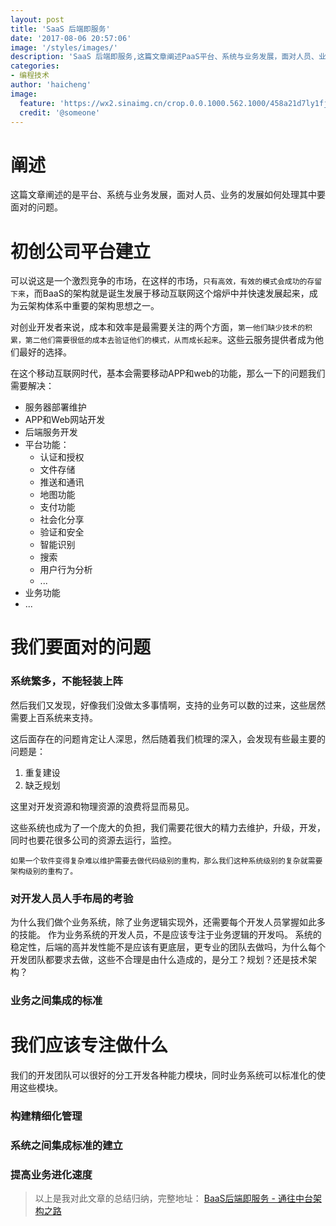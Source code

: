 ```yaml
---
layout: post
title: 'SaaS 后端即服务'
date: '2017-08-06 20:57:06'
image: '/styles/images/'
description: 'SaaS 后端即服务,这篇文章阐述PaaS平台、系统与业务发展，面对人员、业务的发展如何处理其中要面对的问题。'
categories:
- 编程技术
author: 'haicheng'
image:
  feature: 'https://wx2.sinaimg.cn/crop.0.0.1000.562.1000/458a21d7ly1fjasnl3hvrj20rs0fm41h.jpg'
  credit: '@someone'
---
```



# 阐述
这篇文章阐述的是平台、系统与业务发展，面对人员、业务的发展如何处理其中要面对的问题。

# 初创公司平台建立

可以说这是一个激烈竞争的市场，在这样的市场，`只有高效，有效的模式会成功的存留下来`，而BaaS的架构就是诞生发展于移动互联网这个熔炉中并快速发展起来，成为云架构体系中重要的架构思想之一。

对创业开发者来说，成本和效率是最需要关注的两个方面，`第一他们缺少技术的积累，第二他们需要很低的成本去验证他们的模式，从而成长起来`。这些云服务提供者成为他们最好的选择。

 在这个移动互联网时代，基本会需要移动APP和web的功能，那么一下的问题我们需要解决：

- 服务器部署维护
- APP和Web网站开发
- 后端服务开发
- 平台功能：
  - 认证和授权
  - 文件存储
  - 推送和通讯
  - 地图功能
  - 支付功能
  - 社会化分享
  - 验证和安全
  - 智能识别
  - 搜索
  - 用户行为分析
  - ...
- 业务功能
-  ...


# 我们要面对的问题
### 系统繁多，不能轻装上阵

然后我们又发现，好像我们没做太多事情啊，支持的业务可以数的过来，这些居然需要上百系统来支持。

这后面存在的问题肯定让人深思，然后随着我们梳理的深入，会发现有些最主要的问题是：
1. 重复建设
2. 缺乏规划

这里对开发资源和物理资源的浪费将显而易见。

这些系统也成为了一个庞大的负担，我们需要花很大的精力去维护，升级，开发，同时也要花很多公司的资源去运行，监控。

`如果一个软件变得复杂难以维护需要去做代码级别的重构，那么我们这种系统级别的复杂就需要架构级别的重构了。`

### 对开发人员人手布局的考验

为什么我们做个业务系统，除了业务逻辑实现外，还需要每个开发人员掌握如此多的技能。 作为业务系统的开发人员，不是应该专注于业务逻辑的开发吗。 系统的稳定性，后端的高并发性能不是应该有更底层，更专业的团队去做吗，为什么每个开发团队都要求去做，这些不合理是由什么造成的，是分工？规划？还是技术架构？

### 业务之间集成的标准

# 我们应该专注做什么

我们的开发团队可以很好的分工开发各种能力模块，同时业务系统可以标准化的使用这些模块。
### 构建精细化管理
### 系统之间集成标准的建立
### 提高业务进化速度


> 以上是我对此文章的总结归纳，完整地址： [BaaS后端即服务 - 通往中台架构之路](https://yq.aliyun.com/articles/2918?comefrom=http://blogread.cn/news/)


